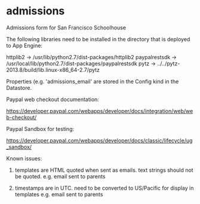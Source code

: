 # admissions
Admissions form for San Francisco Schoolhouse

The following libraries need to be installed in the directory that is
deployed to App Engine:

httplib2 -> /usr/lib/python2.7/dist-packages/httplib2
paypalrestsdk -> /usr/local/lib/python2.7/dist-packages/paypalrestsdk
pytz -> ../../pytz-2013.8/build/lib.linux-x86_64-2.7/pytz

Properties (e.g. 'admissions_email' are stored in the Config kind in
the Datastore.

Paypal web checkout documentation:

https://developer.paypal.com/webapps/developer/docs/integration/web/web-checkout/

Paypal Sandbox for testing:

https://developer.paypal.com/webapps/developer/docs/classic/lifecycle/ug_sandbox/

Known issues:

1. templates are HTML quoted when sent as emails. text strings should
not be quoted. e.g. email sent to parents

2. timestamps are in UTC. need to be converted to US/Pacific for
display in templates e.g. email sent to parents

